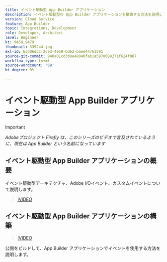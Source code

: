 ```yaml
---
title: イベント駆動型 App Builder アプリケーション
description: イベント駆動型の App Builder アプリケーションを構築する方法を説明します。
version: Cloud Service
feature: App Builder
topic: Integrations, Development
role: Developer, Architect
level: Beginner
kt: 9458,9479
thumbnail: 339244.jpg
exl-id: 6cd06ddc-2ce3-4e59-bd62-baee44763591
source-git-commit: 940a01cd3b9e4804bfab1a5970699271f624f087
workflow-type: tm+mt
source-wordcount: '68'
ht-degree: 0%

---
```


# イベント駆動型 App Builder アプリケーション

>[!IMPORTANT]
>
> _Adobeプロジェクト Firefly は、このシリーズのビデオで言及されているように、現在は App Builder という名前になっています_

## イベント駆動型 App Builder アプリケーションの概要

イベント駆動型アーキテクチャ、Adobe I/Oイベント、カスタムイベントについて説明します。

>[!VIDEO](https://video.tv.adobe.com/v/339244/?quality=12&learn=on)

## イベント駆動型 App Builder アプリケーションの構築

>[!VIDEO](https://video.tv.adobe.com/v/339245/?quality=12&learn=on)

公開をビルドして、App Builder アプリケーションでイベントを使用する方法を説明します。
